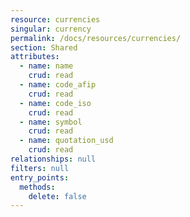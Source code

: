 ```yaml
---
resource: currencies
singular: currency
permalink: /docs/resources/currencies/
section: Shared
attributes:
  - name: name
    crud: read
  - name: code_afip
    crud: read
  - name: code_iso
    crud: read
  - name: symbol
    crud: read
  - name: quotation_usd
    crud: read
relationships: null
filters: null
entry_points:
  methods:
    delete: false
---
```

